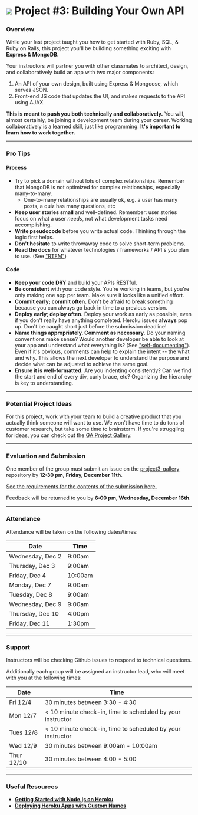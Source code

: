 # ![](https://ga-dash.s3.amazonaws.com/production/assets/logo-9f88ae6c9c3871690e33280fcf557f33.png) Project #3: Building Your Own API

### Overview

While your last project taught you how to get started with Ruby, SQL, & Ruby on Rails, this project you'll be building something exciting with **Express & MongoDB.**

Your instructors will partner you with other classmates to architect, design, and collaboratively build an app with two major components:

1. An API of your own design, built using Express & Mongoose, which serves JSON.
2. Front-end JS code that updates the UI, and makes requests to the API using AJAX.

**This is meant to push you both technically and collaboratively.**  You will, almost certainly, be joining a development team during your career.  Working collaboratively is a learned skill, just like programming. **It's important to learn how to work together.**

---

### Pro Tips

#### Process

* Try to pick a domain without lots of complex relationships. Remember that MongoDB is not optimized for complex relationships, especially many-to-many.
  * One-to-many relationships are usually ok, e.g. a user has many posts, a quiz
    has many questions, etc
* **Keep user stories small** and well-defined. Remember: user stories focus on what a user *needs*, not what development tasks need accomplishing.
* **Write pseudocode** before you write actual code. Thinking through the logic first helps.
* **Don't hesitate** to write throwaway code to solve short-term problems.
* **Read the docs** for whatever technologies / frameworks / API's you plan to use. (See ["RTFM"](https://en.wikipedia.org/wiki/RTFM))

#### Code

* **Keep your code DRY** and build your APIs RESTful.
* **Be consistent** with your code style. You're working in teams, but you're only making one app per team. Make sure it looks like a unified effort.
* **Commit early; commit often.** Don't be afraid to break something because you can always go back in time to a previous version.
* **Deploy early; deploy often.** Deploy your work as early as possible, even if you don't really have anything completed. Heroku issues **always** pop up. Don't be caught short just before the submission deadline!
* **Name things appropriately.  Comment as necessary.** Do your naming conventions make sense? Would another developer be able to look at your app and understand what everything is? (See ["self-documenting"](https://en.wikipedia.org/wiki/Self-documenting)).  Even if it's obvious, comments can help to explain the intent -- the what and why.  This allows the next developer to understand the purpose and decide what can be adjusted to achieve the same goal.
* **Ensure it is well-formatted.** Are you indenting consistently? Can we find the start and end of every div, curly brace, etc?  Organizing the hierarchy is key to understanding.


---

### Potential Project Ideas

For this project, work with your team to build a creative product that you actually think someone will want to use. We won't have time to do tons of customer research, but take some time to brainstorm. If you're struggling for ideas, you can check out the [GA Project Gallery](http://gallery.ga.co).

---

### Evaluation and Submission

One member of the group must submit an issue on the [project3-gallery](https://github.com/ga-dc/project3-gallery) repository by **12:30 pm, Friday, December 11th**.

[See the requirements for the contents of the submission here.](evaluation.md#Submission)

Feedback will be returned to you by **6:00 pm, Wednesday, December 16th**.

---

### Attendance

Attendance will be taken on the following dates/times:

| Date | Time |
|------|------|
| Wednesday, Dec 2 | 9:00am  |
| Thursday, Dec 3  | 9:00am  |
| Friday, Dec 4    | 10:00am |
| Monday, Dec 7    | 9:00am  |
| Tuesday, Dec 8   | 9:00am  |
| Wednesday, Dec 9 | 9:00am  |
| Thursday, Dec 10 | 4:00pm  |
| Friday, Dec 11   | 1:30pm  |

---

### Support

Instructors will be checking Github issues to respond to technical questions.

Additionally each group will be assigned an instructor lead, who will meet with
you at the following times:

| Date       | Time |
|------------|------|
| Fri 12/4   | 30 minutes between 3:30  - 4:30 |
| Mon 12/7   | < 10 minute check-in, time to scheduled by your instructor |
| Tues 12/8  | < 10 minute check-in, time to scheduled by your instructor |
| Wed 12/9   | 30 minutes between 9:00am  - 10:00am |
| Thur 12/10 | 30 minutes between 4:00  - 5:00 |
---

### Useful Resources

* **[Getting Started with Node.js on Heroku](https://devcenter.heroku.com/articles/getting-started-with-nodejs)**
* **[Deploying Heroku Apps with Custom Names](https://devcenter.heroku.com/articles/renaming-apps)**
